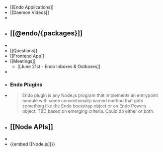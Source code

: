 - [[Endo Applications]]
- [[Daemon Videos]]
-
- ## [[@endo/{packages}]]
-
- [[Questions]]
- [[Frontend App]]
- [[Meetings]]
	- [[June 21st - Endo Inboxes & Outboxes]]
-
- ### Endo Plugins
- > Endo plugin is any Node.js program that implements an entrypoint module with some conventionally-named method that gets something like the Endo bootstrap object or an Endo Powers object. TBD based on emerging criteria. Could do either or both.
- ## [[Node APIs]]
-
- {{embed [[Node.js]]}}